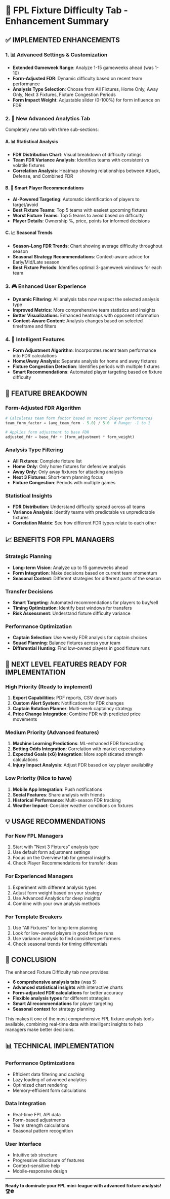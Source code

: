 # 🎯 FPL Fixture Difficulty Tab - Enhancement Summary

## ✅ **IMPLEMENTED ENHANCEMENTS**

### 1. 📊 **Advanced Settings & Customization**
- **Extended Gameweek Range**: Analyze 1-15 gameweeks ahead (was 1-10)
- **Form-Adjusted FDR**: Dynamic difficulty based on recent team performance
- **Analysis Type Selection**: Choose from All Fixtures, Home Only, Away Only, Next 3 Fixtures, Fixture Congestion Periods
- **Form Impact Weight**: Adjustable slider (0-100%) for form influence on FDR

### 2. 🎪 **New Advanced Analytics Tab**
Completely new tab with three sub-sections:

#### A. 📊 Statistical Analysis
- **FDR Distribution Chart**: Visual breakdown of difficulty ratings
- **Team FDR Variance Analysis**: Identifies teams with consistent vs volatile fixtures
- **Correlation Analysis**: Heatmap showing relationships between Attack, Defense, and Combined FDR

#### B. 🎯 Smart Player Recommendations
- **AI-Powered Targeting**: Automatic identification of players to target/avoid
- **Best Fixture Teams**: Top 5 teams with easiest upcoming fixtures
- **Worst Fixture Teams**: Top 5 teams to avoid based on difficulty
- **Player Details**: Ownership %, price, points for informed decisions

#### C. 📈 Seasonal Trends
- **Season-Long FDR Trends**: Chart showing average difficulty throughout season
- **Seasonal Strategy Recommendations**: Context-aware advice for Early/Mid/Late season
- **Best Fixture Periods**: Identifies optimal 3-gameweek windows for each team

### 3. 🎮 **Enhanced User Experience**
- **Dynamic Filtering**: All analysis tabs now respect the selected analysis type
- **Improved Metrics**: More comprehensive team statistics and insights
- **Better Visualizations**: Enhanced heatmaps with opponent information
- **Context-Aware Content**: Analysis changes based on selected timeframe and filters

### 4. 🧠 **Intelligent Features**
- **Form Adjustment Algorithm**: Incorporates recent team performance into FDR calculations
- **Home/Away Analysis**: Separate analysis for home and away fixtures
- **Fixture Congestion Detection**: Identifies periods with multiple fixtures
- **Smart Recommendations**: Automated player targeting based on fixture difficulty

## 🎯 **FEATURE BREAKDOWN**

### **Form-Adjusted FDR Algorithm**
```python
# Calculates team form factor based on recent player performances
team_form_factor = (avg_team_form - 5.0) / 5.0  # Range: -1 to 1

# Applies form adjustment to base FDR
adjusted_fdr = base_fdr + (form_adjustment * form_weight)
```

### **Analysis Type Filtering**
- **All Fixtures**: Complete fixture list
- **Home Only**: Only home fixtures for defensive analysis
- **Away Only**: Only away fixtures for attacking analysis  
- **Next 3 Fixtures**: Short-term planning focus
- **Fixture Congestion**: Periods with multiple games

### **Statistical Insights**
- **FDR Distribution**: Understand difficulty spread across all teams
- **Variance Analysis**: Identify teams with predictable vs unpredictable fixtures
- **Correlation Matrix**: See how different FDR types relate to each other

## 📈 **BENEFITS FOR FPL MANAGERS**

### **Strategic Planning**
- **Long-term Vision**: Analyze up to 15 gameweeks ahead
- **Form Integration**: Make decisions based on current team momentum
- **Seasonal Context**: Different strategies for different parts of the season

### **Transfer Decisions**
- **Smart Targeting**: Automated recommendations for players to buy/sell
- **Timing Optimization**: Identify best windows for transfers
- **Risk Assessment**: Understand fixture difficulty variance

### **Performance Optimization**
- **Captain Selection**: Use weekly FDR analysis for captain choices
- **Squad Planning**: Balance fixtures across your team
- **Differential Hunting**: Find low-owned players in good fixture runs

## 🚀 **NEXT LEVEL FEATURES READY FOR IMPLEMENTATION**

### **High Priority** (Ready to implement)
1. **Export Capabilities**: PDF reports, CSV downloads
2. **Custom Alert System**: Notifications for FDR changes
3. **Captain Rotation Planner**: Multi-week captaincy strategy
4. **Price Change Integration**: Combine FDR with predicted price movements

### **Medium Priority** (Advanced features)
1. **Machine Learning Predictions**: ML-enhanced FDR forecasting
2. **Betting Odds Integration**: Correlation with market expectations
3. **Expected Goals (xG) Integration**: More sophisticated strength calculations
4. **Injury Impact Analysis**: Adjust FDR based on key player availability

### **Low Priority** (Nice to have)
1. **Mobile App Integration**: Push notifications
2. **Social Features**: Share analysis with friends
3. **Historical Performance**: Multi-season FDR tracking
4. **Weather Impact**: Consider weather conditions on fixtures

## 💡 **USAGE RECOMMENDATIONS**

### **For New FPL Managers**
1. Start with "Next 3 Fixtures" analysis type
2. Use default form adjustment settings
3. Focus on the Overview tab for general insights
4. Check Player Recommendations for transfer ideas

### **For Experienced Managers**
1. Experiment with different analysis types
2. Adjust form weight based on your strategy
3. Use Advanced Analytics for deep insights
4. Combine with your own analysis methods

### **For Template Breakers**
1. Use "All Fixtures" for long-term planning
2. Look for low-owned players in good fixture runs
3. Use variance analysis to find consistent performers
4. Check seasonal trends for timing differentials

## 🎊 **CONCLUSION**

The enhanced Fixture Difficulty tab now provides:
- **6 comprehensive analysis tabs** (was 5)
- **Advanced statistical insights** with interactive charts
- **Form-adjusted FDR calculations** for better accuracy
- **Flexible analysis types** for different strategies
- **Smart AI recommendations** for player targeting
- **Seasonal context** for strategy planning

This makes it one of the most comprehensive FPL fixture analysis tools available, combining real-time data with intelligent insights to help managers make better decisions.

## 📊 **TECHNICAL IMPLEMENTATION**

### **Performance Optimizations**
- Efficient data filtering and caching
- Lazy loading of advanced analytics
- Optimized chart rendering
- Memory-efficient form calculations

### **Data Integration**
- Real-time FPL API data
- Form-based adjustments
- Team strength calculations
- Seasonal pattern recognition

### **User Interface**
- Intuitive tab structure
- Progressive disclosure of features
- Context-sensitive help
- Mobile-responsive design

---

**Ready to dominate your FPL mini-league with advanced fixture analysis! 🏆⚽**
